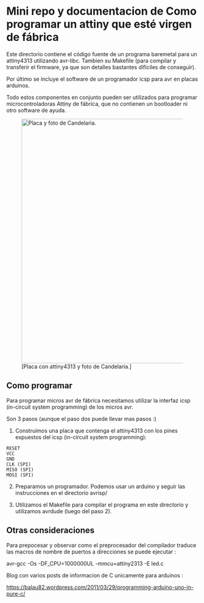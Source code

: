 Mini repo y documentacion de Como programar un attiny que esté virgen de fábrica
================================================================================

Este directorio contiene el código fuente de un programa baremetal para un 
attiny4313 utilizando avr-libc. Tambien su Makefile (para compilar y 
transferir el firmware, ya que son detalles bastantes difíciles de conseguir).

Por último se incluye el software de un programador icsp para avr en placas
arduinos.

Todo estos componentes en conjunto pueden ser utilizados para programar 
microcontroladoras Attiny de fábrica, que no contienen un bootloader 
ni otro software de ayuda.



 <figure>
  <img src="https://github.com/zrafa/pse/raw/master/atmega328/led-attiny/attiny.jpg" alt="Placa y foto de Candelaria." width="640">
  <figcaption>[Placa con attiny4313 y foto de Candelaria.]</figcaption>
</figure> 

Como programar
--------------

Para programar micros avr de fábrica necesitamos utilizar la interfaz 
icsp (in-circuit system programming) de los micros avr.

Son 3 pasos (aunque el paso dos puede llevar mas pasos :)


1. Construimos una placa que contenga el attiny4313 con los pines expuestos 
del icsp (in-circuit system programming):

```
RESET
VCC
GND
CLK (SPI)
MISO (SPI)
MOSI (SPI)
```



2. Preparamos un programador. Podemos usar un arduino y seguir las 
instrucciones en el directorio avrisp/

3. Utilizamos el Makefile para compilar el programa en este directorio y 
utilizamos avrdude (luego del paso 2).





Otras consideraciones
---------------------


Para prepocesar y observar como el preprocesador del compilador traduce las macros 
de nombre de puertos a direcciones se puede ejecutar :

 avr-gcc -Os -DF_CPU=1000000UL -mmcu=attiny2313 -E led.c




Blog con varios posts de informacion de C unicamente para arduinos :

https://balau82.wordpress.com/2011/03/29/programming-arduino-uno-in-pure-c/


